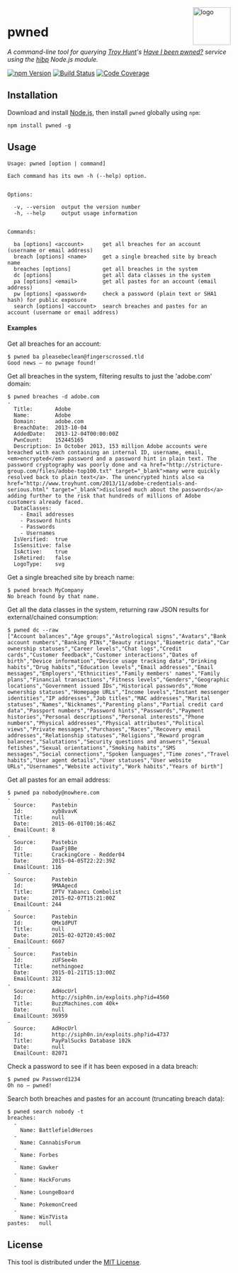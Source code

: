 <a href="https://wkovacs64.github.io/pwned">
  <img
    alt="logo"
    title="logo"
    src="https://wkovacs64.github.io/pwned/logo.png"
    align="right"
    width="85"
  />
</a>

# pwned

*A command-line tool for querying [Troy Hunt][troy]'s
[Have I been pwned?][haveibeenpwned] service using the [hibp][hibp] Node.js
module.*

[![npm Version][npm-image]][npm-url]
[![Build Status][travis-image]][travis-url]
[![Code Coverage][coveralls-image]][coveralls-url]

## Installation

Download and install [Node.js][nodejs], then install `pwned` globally using
`npm`:

```shell
npm install pwned -g
```

## Usage

```
Usage: pwned [option | command]

Each command has its own -h (--help) option.


Options:

  -v, --version  output the version number
  -h, --help     output usage information


Commands:

  ba [options] <account>      get all breaches for an account (username or email address)
  breach [options] <name>     get a single breached site by breach name
  breaches [options]          get all breaches in the system
  dc [options]                get all data classes in the system
  pa [options] <email>        get all pastes for an account (email address)
  pw [options] <password>     check a password (plain text or SHA1 hash) for public exposure
  search [options] <account>  search breaches and pastes for an account (username or email address)
```

#### Examples

Get all breaches for an account:
```
$ pwned ba pleasebeclean@fingerscrossed.tld
Good news — no pwnage found!
```

Get all breaches in the system, filtering results to just the 'adobe.com' domain:
```
$ pwned breaches -d adobe.com
-
  Title:       Adobe
  Name:        Adobe
  Domain:      adobe.com
  BreachDate:  2013-10-04
  AddedDate:   2013-12-04T00:00:00Z
  PwnCount:    152445165
  Description: In October 2013, 153 million Adobe accounts were breached with each containing an internal ID, username, email, <em>encrypted</em> password and a password hint in plain text. The password cryptography was poorly done and <a href="http://stricture-group.com/files/adobe-top100.txt" target="_blank">many were quickly resolved back to plain text</a>. The unencrypted hints also <a href="http://www.troyhunt.com/2013/11/adobe-credentials-and-serious.html" target="_blank">disclosed much about the passwords</a> adding further to the risk that hundreds of millions of Adobe customers already faced.
  DataClasses:
    - Email addresses
    - Password hints
    - Passwords
    - Usernames
  IsVerified:  true
  IsSensitive: false
  IsActive:    true
  IsRetired:   false
  LogoType:    svg
```

Get a single breached site by breach name:
```
$ pwned breach MyCompany
No breach found by that name.
```

Get all the data classes in the system, returning raw JSON results for external/chained consumption:
```
$ pwned dc --raw
["Account balances","Age groups","Astrological signs","Avatars","Bank account numbers","Banking PINs","Beauty ratings","Biometric data","Car ownership statuses","Career levels","Chat logs","Credit cards","Customer feedback","Customer interactions","Dates of birth","Device information","Device usage tracking data","Drinking habits","Drug habits","Education levels","Email addresses","Email messages","Employers","Ethnicities","Family members' names","Family plans","Financial transactions","Fitness levels","Genders","Geographic locations","Government issued IDs","Historical passwords","Home ownership statuses","Homepage URLs","Income levels","Instant messenger identities","IP addresses","Job titles","MAC addresses","Marital statuses","Names","Nicknames","Parenting plans","Partial credit card data","Passport numbers","Password hints","Passwords","Payment histories","Personal descriptions","Personal interests","Phone numbers","Physical addresses","Physical attributes","Political views","Private messages","Purchases","Races","Recovery email addresses","Relationship statuses","Religions","Reward program balances","Salutations","Security questions and answers","Sexual fetishes","Sexual orientations","Smoking habits","SMS messages","Social connections","Spoken languages","Time zones","Travel habits","User agent details","User statuses","User website URLs","Usernames","Website activity","Work habits","Years of birth"]
```

Get all pastes for an email address:
```
$ pwned pa nobody@nowhere.com
-
  Source:     Pastebin
  Id:         xyb8vavK
  Title:      null
  Date:       2015-06-01T00:16:46Z
  EmailCount: 8
-
  Source:     Pastebin
  Id:         DaaFj8Be
  Title:      CrackingCore - Redder04
  Date:       2015-04-05T22:22:39Z
  EmailCount: 116
-
  Source:     Pastebin
  Id:         9MAAgecd
  Title:      IPTV Yabancı Combolist
  Date:       2015-02-07T15:21:00Z
  EmailCount: 244
-
  Source:     Pastebin
  Id:         QMx1dPUT
  Title:      null
  Date:       2015-02-02T20:45:00Z
  EmailCount: 6607
-
  Source:     Pastebin
  Id:         zUFSee4n
  Title:      nethingoez
  Date:       2015-01-21T15:13:00Z
  EmailCount: 312
-
  Source:     AdHocUrl
  Id:         http://siph0n.in/exploits.php?id=4560
  Title:      BuzzMachines.com 40k+
  Date:       null
  EmailCount: 36959
-
  Source:     AdHocUrl
  Id:         http://siph0n.in/exploits.php?id=4737
  Title:      PayPalSucks Database 102k
  Date:       null
  EmailCount: 82071
```

Check a password to see if it has been exposed in a data breach:
```
$ pwned pw Password1234
Oh no — pwned!
```

Search both breaches and pastes for an account (truncating breach data):
```
$ pwned search nobody -t
breaches:
  -
    Name: BattlefieldHeroes
  -
    Name: CannabisForum
  -
    Name: Forbes
  -
    Name: Gawker
  -
    Name: HackForums
  -
    Name: LoungeBoard
  -
    Name: PokemonCreed
  -
    Name: Win7Vista
pastes:   null
```

## License

This tool is distributed under the [MIT License](LICENSE.txt).

[npm-image]: https://img.shields.io/npm/v/pwned.svg?style=flat-square
[npm-url]: https://www.npmjs.com/package/pwned
[travis-image]: https://img.shields.io/travis/wKovacs64/pwned.svg?style=flat-square
[travis-url]: https://travis-ci.org/wKovacs64/pwned
[coveralls-image]: https://img.shields.io/coveralls/wKovacs64/pwned.svg?style=flat-square
[coveralls-url]: https://coveralls.io/github/wKovacs64/pwned
[troy]: http://www.troyhunt.com
[haveibeenpwned]: https://haveibeenpwned.com
[hibp]: https://github.com/wKovacs64/hibp
[nodejs]: https://nodejs.org/en/download/
